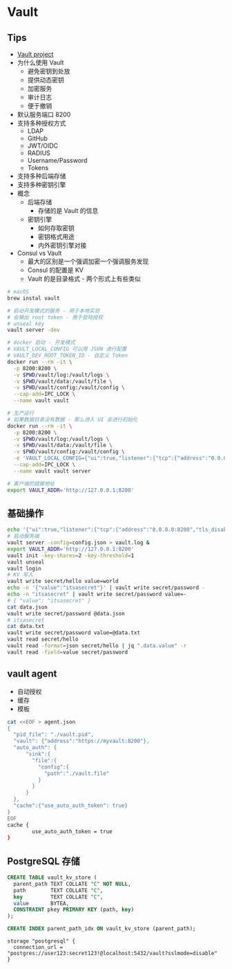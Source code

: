 # Vault

## Tips
* [Vault project](https://www.vaultproject.io/)
* 为什么使用 Vault
  * 避免密钥到处放
  * 提供动态密钥
  * 加密服务
  * 审计日志
  * 便于撤销
* 默认服务端口 8200
* 支持多种授权方式
  * LDAP
  * GitHub
  * JWT/OIDC
  * RADIUS
  * Username/Password
  * Tokens
* 支持多种后端存储
* 支持多种密钥引擎
* 概念
  * 后端存储
    * 存储的是 Vault 的信息
  * 密钥引擎
    * 如何存取密钥
    * 密钥格式用途
    * 内外密钥引擎对接
* Consul vs Vault
  * 最大的区别是一个强调加密一个强调服务发现
  * Consul 的配置是 KV
  * Vault 的是目录格式 - 两个形式上有些类似

```bash
# macOS
brew instal vault

# 启动开发模式的服务 - 用于本地实验
# 会输出 root token - 用于登陆授权
# unseal key
vault server -dev

# docker 启动 - 开发模式
# VAULT_LOCAL_CONFIG 可以用 JSON 进行配置
# VAULT_DEV_ROOT_TOKEN_ID - 自定义 Token
docker run --rm -it \
  -p 8200:8200 \
  -v $PWD/vault/log:/vault/logs \
  -v $PWD/vault/data:/vault/file \
  -v $PWD/vault/config:/vault/config \
  --cap-add=IPC_LOCK \
  --name vault vault

# 生产运行
# 如果数据目录没有数据 - 那么进入 UI 会进行初始化
docker run --rm -it \
  -p 8200:8200 \
  -v $PWD/vault/log:/vault/logs \
  -v $PWD/vault/data:/vault/file \
  -v $PWD/vault/config:/vault/config \
  -e 'VAULT_LOCAL_CONFIG={"ui":true,"listener":{"tcp":{"address":"0.0.0.0:8200","tls_disable":true}},"backend": {"file": {"path": "/vault/file"}}, "default_lease_ttl": "168h", "max_lease_ttl": "720h"}' \
  --cap-add=IPC_LOCK \
  --name vault vault server

# 客户端的链接地址
export VAULT_ADDR='http://127.0.0.1:8200'
```

## 基础操作

```bash
echo '{"ui":true,"listener":{"tcp":{"address":"0.0.0.0:8200","tls_disable":true}},"backend": {"file": {"path": "vault-file"}}, "default_lease_ttl": "168h", "max_lease_ttl": "720h"}' > config.json
# 启动服务端
vault server -config=config.json > vault.log &
export VAULT_ADDR='http://127.0.0.1:8200'
vault init -key-shares=2 -key-threshold=1
vault unseal
vault login
# KV 写入
vault write secret/hello value=world
echo -n '{"value":"itsasecret"}' | vault write secret/password -
echo -n "itsasecret" | vault write secret/password value=-
# { "value": "itsasecret" }
cat data.json
vault write secret/password @data.json
# itsasecret
cat data.txt
vault write secret/password value=@data.txt
vault read secret/hello
vault read -format=json secret/hello | jq ".data.value" -r
vault read -field=value secret/password
```

## vault agent
* 自动授权
* 缓存
* 模板

```bash
cat <<EOF > agent.json
{
  "pid_file": "./vault.pid",
  "vault": {"address":"https://myvault:8200"},
  "auto_auth": {
      "sink":{
        "file":{
          "config":{
            "path":"./vault.file"
          }
        }
      }
  },
  "cache":{"use_auto_auth_token": true}
}
EOF
cache {
        use_auto_auth_token = true
}

```

## PostgreSQL 存储

```sql
CREATE TABLE vault_kv_store (
  parent_path TEXT COLLATE "C" NOT NULL,
  path        TEXT COLLATE "C",
  key         TEXT COLLATE "C",
  value       BYTEA,
  CONSTRAINT pkey PRIMARY KEY (path, key)
);

CREATE INDEX parent_path_idx ON vault_kv_store (parent_path);
```

```hcl
storage "postgresql" {
  connection_url = "postgres://user123:secret123!@localhost:5432/vault?sslmode=disable"
}
```
